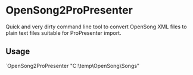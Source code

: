 # OpenSong2ProPresenter
Quick and very dirty command line tool to convert OpenSong XML files to plain text files suitable for ProPresenter import.

## Usage
`OpenSong2ProPresenter "C:\temp\OpenSong\Songs"
